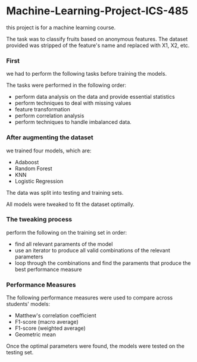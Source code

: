 # Machine-Learning-Project-ICS-485
 

this project is for a machine learning course.

The task was to classify fruits based on anonymous features.
The dataset provided was stripped of the feature's name and replaced with X1, X2, etc. 

### First

we had to perform the following tasks before training the models.

The tasks were performed in the following order:
- perform data analysis on the data and provide essential statistics
- perform techniques to deal with missing values
- feature transformation
- perform correlation analysis 
- perform techniques to handle imbalanced data.

### After augmenting the dataset

we trained four models, which are:
- Adaboost
- Random Forest
- KNN 
- Logistic Regression 


The data was split into testing and training sets.

All models were tweaked to fit the dataset optimally.

### The tweaking process

perform the following on the training set in order:
- find all relevant paraments of the model
- use an iterator to produce all valid combinations of the relevant parameters
- loop through the combinations and find the paraments that produce the best performance measure


### Performance Measures
The following performance measures were used to compare across students' models:
- Matthew's correlation coefficient
- F1-score (macro average)
- F1-score (weighted average)
- Geometric mean

Once the optimal parameters were found, the models were tested on the testing set.


